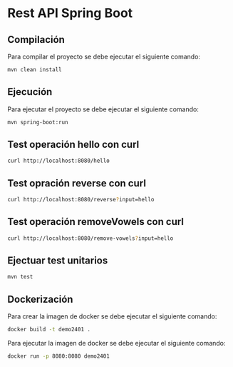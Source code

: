 # Rest API Spring Boot

## Compilación

Para compilar el proyecto se debe ejecutar el siguiente comando:

```bash
mvn clean install
```

## Ejecución

Para ejecutar el proyecto se debe ejecutar el siguiente comando:

```bash
mvn spring-boot:run
```

## Test operación hello con curl

```bash
curl http://localhost:8080/hello
```

## Test opración reverse con curl

```bash
curl http://localhost:8080/reverse?input=hello
```

## Test operación removeVowels con curl

```bash
curl http://localhost:8080/remove-vowels?input=hello
```

## Ejectuar test unitarios

```bash
mvn test
```

## Dockerización 

Para crear la imagen de docker se debe ejecutar el siguiente comando:

```bash
docker build -t demo2401 .
```

Para ejecutar la imagen de docker se debe ejecutar el siguiente comando:

```bash
docker run -p 8080:8080 demo2401
```